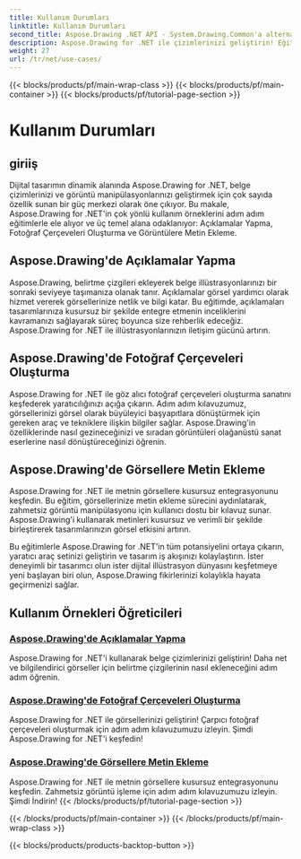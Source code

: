 ```yaml
---
title: Kullanım Durumları
linktitle: Kullanım Durumları
second_title: Aspose.Drawing .NET API - System.Drawing.Common'a alternatif
description: Aspose.Drawing for .NET ile çizimlerinizi geliştirin! Eğitimlerimizle belirtme çizgileri ekleyin, çarpıcı çerçeveler oluşturun ve metinleri görüntülere sorunsuz bir şekilde entegre edin.
weight: 27
url: /tr/net/use-cases/
---
```


{{< blocks/products/pf/main-wrap-class >}}
{{< blocks/products/pf/main-container >}}
{{< blocks/products/pf/tutorial-page-section >}}

# Kullanım Durumları

## giriiş

Dijital tasarımın dinamik alanında Aspose.Drawing for .NET, belge çizimlerinizi ve görüntü manipülasyonlarınızı geliştirmek için çok sayıda özellik sunan bir güç merkezi olarak öne çıkıyor. Bu makale, Aspose.Drawing for .NET'in çok yönlü kullanım örneklerini adım adım eğitimlerle ele alıyor ve üç temel alana odaklanıyor: Açıklamalar Yapma, Fotoğraf Çerçeveleri Oluşturma ve Görüntülere Metin Ekleme.

## Aspose.Drawing'de Açıklamalar Yapma

Aspose.Drawing, belirtme çizgileri ekleyerek belge illüstrasyonlarınızı bir sonraki seviyeye taşımanıza olanak tanır. Açıklamalar görsel yardımcı olarak hizmet vererek görsellerinize netlik ve bilgi katar. Bu eğitimde, açıklamaları tasarımlarınıza kusursuz bir şekilde entegre etmenin inceliklerini kavramanızı sağlayarak süreç boyunca size rehberlik edeceğiz. Aspose.Drawing for .NET ile illüstrasyonlarınızın iletişim gücünü artırın.

## Aspose.Drawing'de Fotoğraf Çerçeveleri Oluşturma

Aspose.Drawing for .NET ile göz alıcı fotoğraf çerçeveleri oluşturma sanatını keşfederek yaratıcılığınızı açığa çıkarın. Adım adım kılavuzumuz, görsellerinizi görsel olarak büyüleyici başyapıtlara dönüştürmek için gereken araç ve tekniklere ilişkin bilgiler sağlar. Aspose.Drawing'in özelliklerinde nasıl gezineceğinizi ve sıradan görüntüleri olağanüstü sanat eserlerine nasıl dönüştüreceğinizi öğrenin.

## Aspose.Drawing'de Görsellere Metin Ekleme

Aspose.Drawing for .NET ile metnin görsellere kusursuz entegrasyonunu keşfedin. Bu eğitim, görsellerinize metin ekleme sürecini aydınlatarak, zahmetsiz görüntü manipülasyonu için kullanıcı dostu bir kılavuz sunar. Aspose.Drawing'i kullanarak metinleri kusursuz ve verimli bir şekilde birleştirerek tasarımlarınızın görsel etkisini artırın.

Bu eğitimlerle Aspose.Drawing for .NET'in tüm potansiyelini ortaya çıkarın, yaratıcı araç setinizi geliştirin ve tasarım iş akışınızı kolaylaştırın. İster deneyimli bir tasarımcı olun ister dijital illüstrasyon dünyasını keşfetmeye yeni başlayan biri olun, Aspose.Drawing fikirlerinizi kolaylıkla hayata geçirmenizi sağlar.

## Kullanım Örnekleri Öğreticileri
### [Aspose.Drawing'de Açıklamalar Yapma](./make-callout/)
Aspose.Drawing for .NET'i kullanarak belge çizimlerinizi geliştirin! Daha net ve bilgilendirici görseller için belirtme çizgilerinin nasıl ekleneceğini adım adım öğrenin.
### [Aspose.Drawing'de Fotoğraf Çerçeveleri Oluşturma](./photo-frame/)
Aspose.Drawing for .NET ile görsellerinizi geliştirin! Çarpıcı fotoğraf çerçeveleri oluşturmak için adım adım kılavuzumuzu izleyin. Şimdi Aspose.Drawing for .NET'i keşfedin!
### [Aspose.Drawing'de Görsellere Metin Ekleme](./text-on-image/)
Aspose.Drawing for .NET ile metnin görsellere kusursuz entegrasyonunu keşfedin. Zahmetsiz görüntü işleme için adım adım kılavuzumuzu izleyin. Şimdi İndirin!
{{< /blocks/products/pf/tutorial-page-section >}}

{{< /blocks/products/pf/main-container >}}
{{< /blocks/products/pf/main-wrap-class >}}

{{< blocks/products/products-backtop-button >}}
